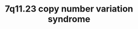 ---
annotations:
- id: DOID:630
  parent: genetic disease
  type: Disease Ontology
  value: genetic disease
- id: PW:0000013
  parent: disease pathway
  type: Pathway Ontology
  value: disease pathway
- id: DOID:1928
  parent: genetic disease
  type: Disease Ontology
  value: Williams-Beuren syndrome
authors:
- Fehrhart
- Egonw
communities:
- RareDiseases
description: '7q11.23 copy number variation syndrome (MIM 609757, also called Williams-Beuren
  region duplication syndrome, WBS duplication syndrome, Chromosome 7q11.23 duplication
  syndrome, or Somerville-van-der-Aa syndrome) is a copy number variation syndrome
  with a duplication in the region chr7:72,744,454-74,142,513 (GRCh37/hg19). The breakpoint
  is defined from Carolyn B Mervis 7q11.23 Duplication Syndrome in Gene Reviews PMID:
  20301295.'
last-edited: 2021-06-02
ndex: d34b6c37-8b72-11eb-9e72-0ac135e8bacf
organisms:
- Homo sapiens
redirect_from:
- /index.php/Pathway:WP4932
- /instance/WP4932
- /instance/WP4932_rr118797
revision: r118797
schema-jsonld:
- '@context': https://schema.org/
  '@id': https://wikipathways.github.io/pathways/WP4932.html
  '@type': Dataset
  creator:
    '@type': Organization
    name: WikiPathways
  description: '7q11.23 copy number variation syndrome (MIM 609757, also called Williams-Beuren
    region duplication syndrome, WBS duplication syndrome, Chromosome 7q11.23 duplication
    syndrome, or Somerville-van-der-Aa syndrome) is a copy number variation syndrome
    with a duplication in the region chr7:72,744,454-74,142,513 (GRCh37/hg19). The
    breakpoint is defined from Carolyn B Mervis 7q11.23 Duplication Syndrome in Gene
    Reviews PMID: 20301295.'
  keywords:
  - ' '
  - ABHD11
  - ABHD11-AS1
  - ACACA
  - ACACB
  - ADP
  - ATF4
  - ATP
  - ATP5A1
  - ATP5B
  - ATP5D
  - ATP5E
  - ATP5MC1
  - ATP5MC2
  - ATP5MC3
  - ATP5O
  - ATP5PB
  - ATP6
  - ATP8
  - ATPAF1
  - ATPAF2
  - Acetylcholine
  - BAZ1B
  - BCL7B
  - BECN1
  - BRD4
  - BTK
  - BUD23
  - Botulinum neurotoxin type C
  - CDKN1C
  - CFL1
  - CHTF18
  - CLASP1
  - CLASP2
  - CLDN1
  - CLDN3
  - CLDN4
  - CLDN5
  - CLIP2
  - CLTC
  - CTNNB1
  - Cl-
  - Clostridium enterotoxin
  - 'DDX21 '
  - DEK
  - DLD
  - DLST
  - DNAJC30
  - Dopamine
  - EIF2A
  - EIF2AK3
  - EIF4H
  - ELN
  - ELN-AS1
  - ERCC6
  - FAS
  - FBLN2
  - FBLN5
  - FBN1
  - FK506
  - FKBP6
  - FZD9
  - GABA
  - GAPDH
  - GRB2
  - GRIP1
  - GTF2I
  - GTF2IRD1
  - Glutamate
  - H2AX
  - HDAC2
  - HDAC3
  - HDAC6
  - HMGA1
  - HOXC8
  - HSPA2
  - L-tyrosine residue
  - LAT2
  - LIMK1
  - MAPK3
  - METTL27
  - MIR590
  - MLXIPL
  - MVB12A
  - MYBBP1A
  - MYC
  - MYO1C
  - N7-methylguanosine 5'-phosphate residue
  - NRG1
  - NUP62
  - Norepinephrine
  - OGDH
  - PCNA
  - PKLR
  - PRKG1
  - RB1
  - RFC2
  - RFC5
  - RN7SL265P
  - RNA5SP233
  - RNU6-1070P
  - RNU6-1080P
  - RNU6-1198P
  - S-adenosyl-L-homocysteine
  - S-adenosyl-L-methionine
  - SF3B1
  - SMARCA5
  - SNAP25
  - SQSTM1
  - STAG3L2
  - STX1A
  - Serotonin
  - TBL2
  - TMEM270
  - TRIM50
  - TSG101
  - UBE2E1
  - UBE2E3
  - UBE2L6
  - UBIAD1
  - ULK1
  - USF1
  - VAMP2
  - VPS28
  - VPS37A
  - VPS37B
  - VPS37C
  - VPS37D
  - VPS9D1
  - WNT2
  - glucose
  - guanosine 5'-monophosphate residue
  - hsa-mir-4284
  - rRNA
  - rapamycin
  license: CC0
  name: 7q11.23 copy number variation syndrome
seo: CreativeWork
title: 7q11.23 copy number variation syndrome
wpid: WP4932
---